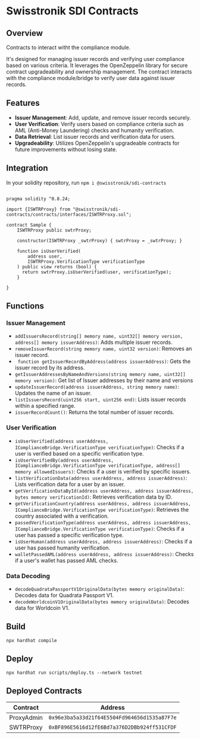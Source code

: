 # Swisstronik SDI Contracts

## Overview

Contracts to interact witht the compliance module.

It's designed for managing issuer records and verifying user compliance based on various criteria. It leverages the OpenZeppelin library for secure contract upgradeability and ownership management. The contract interacts with the compliance module/bridge to verify user data against issuer records.

## Features

- **Issuer Management**: Add, update, and remove issuer records securely.
- **User Verification**: Verify users based on compliance criteria such as AML (Anti-Money Laundering) checks and humanity verification.
- **Data Retrieval**: List issuer records and verification data for users.
- **Upgradeability**: Utilizes OpenZeppelin's upgradeable contracts for future improvements without losing state.

## Integration

In your solidity repository, run `npm i @swisstronik/sdi-contracts`

```solidity

pragma solidity ^0.8.24;

import {ISWTRProxy} from "@swisstronik/sdi-contracts/contracts/interfaces/ISWTRProxy.sol";

contract Sample {
    ISWTRProxy public swtrProxy;
    
    constructor(ISWTRProxy _swtrProxy) { swtrProxy = _swtrProxy; }

    function isUserVerified(
        address user,
        ISWTRProxy.VerificationType verificationType
    ) public view returns (bool) {
      return swtrProxy.isUserVerified(user, verificationType);
    }

}
```


## Functions

### Issuer Management

- `addIssuersRecord(string[] memory name, uint32[] memory version, address[] memory issuerAddress)`: Adds multiple issuer records.
- `removeIssuerRecord(string memory name, uint32 version)`: Removes an issuer record.
- ` function getIssuerRecordByAddress(address issuerAddress)`: Gets the issuer record by its address.
- `getIssuerAddressesByNameAndVersions(string memory name, uint32[] memory version)`: Get list of Issuer addresses by their name and versions
- `updateIssuerRecord(address issuerAddress, string memory name)`: Updates the name of an issuer.
- `listIssuersRecord(uint256 start, uint256 end)`: Lists issuer records within a specified range.
- `issuerRecordCount()`: Returns the total number of issuer records.

### User Verification

- `isUserVerified(address userAddress, IComplianceBridge.VerificationType verificationType)`: Checks if a user is verified based on a specific verification type.
- `isUserVerifiedBy(address userAddress, IComplianceBridge.VerificationType verificationType, address[] memory allowedIssuers)`: Checks if a user is verified by specific issuers.
- `listVerificationData(address userAddress, address issuerAddress)`: Lists verification data for a user by an issuer.
- `getVerificationDataById(address userAddress, address issuerAddress, bytes memory verificationId)`: Retrieves verification data by ID.
- `getVerificationCountry(address userAddress, address issuerAddress, IComplianceBridge.VerificationType verificationType)`: Retrieves the country associated with a verification.
- `passedVerificationType(address userAddress, address issuerAddress, IComplianceBridge.VerificationType verificationType)`: Checks if a user has passed a specific verification type.
- `isUserHuman(address userAddress, address issuerAddress)`: Checks if a user has passed humanity verification.
- `walletPassedAML(address userAddress, address issuerAddress)`: Checks if a user's wallet has passed AML checks.

### Data Decoding

- `decodeQuadrataPassportV1OriginalData(bytes memory originalData)`: Decodes data for Quadrata Passport V1.
- `decodeWorldcoinV1OriginalData(bytes memory originalData)`: Decodes data for Worldcoin V1.

## Build

`npx hardhat compile`

## Deploy

`npx hardhat run scripts/deploy.ts --network testnet`


## Deployed Contracts

| Contract   | Address                                    |
|------------|--------------------------------------------|
| ProxyAdmin | `0x96e3ba5a33d21f64E5504Fd964656d1535a87F7e` |
| SWTRProxy  | `0xBF896E5616d12fE6Bd7a376D2DBb924ff531CFDF` |